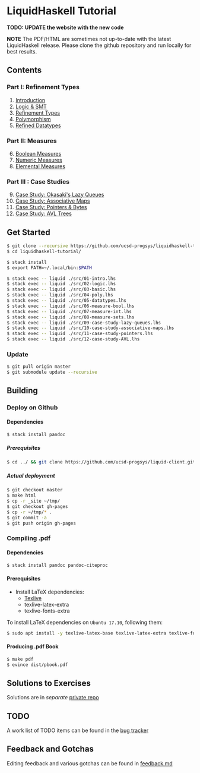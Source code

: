 # LiquidHaskell Tutorial

**TODO: UPDATE the website with the new code**

**NOTE** The PDF/HTML are sometimes not up-to-date
with the latest LiquidHaskell release. Please clone
the github repository and run locally for best results.

## Contents

### Part I: Refinement Types

1. [Introduction](src/01-intro.lhs)
2. [Logic & SMT](src/02-logic.lhs)
3. [Refinement Types](src/03-basic.lhs)
4. [Polymorphism](src/04-poly.lhs)
5. [Refined Datatypes](src/05-datatypes.lhs)

### Part II: Measures

6. [Boolean Measures](src/06-measure-bool.lhs)
7. [Numeric Measures](src/07-measure-int.lhs)
8. [Elemental Measures](src/08-measure-sets.lhs)

### Part III : Case Studies

9. [Case Study: Okasaki's Lazy Queues](src/09-case-study-lazy-queues.lhs)
10. [Case Study: Associative Maps](src/10-case-study-associative-maps.lhs)
11. [Case Study: Pointers & Bytes](src/11-case-study-pointers.lhs)
12. [Case Study: AVL Trees](src/12-case-study-AVL.lhs)

## Get Started

```bash
$ git clone --recursive https://github.com/ucsd-progsys/liquidhaskell-tutorial.git
$ cd liquidhaskell-tutorial/

$ stack install
$ export PATH=~/.local/bin:$PATH

$ stack exec -- liquid ./src/01-intro.lhs
$ stack exec -- liquid ./src/02-logic.lhs
$ stack exec -- liquid ./src/03-basic.lhs
$ stack exec -- liquid ./src/04-poly.lhs
$ stack exec -- liquid ./src/05-datatypes.lhs
$ stack exec -- liquid ./src/06-measure-bool.lhs
$ stack exec -- liquid ./src/07-measure-int.lhs
$ stack exec -- liquid ./src/08-measure-sets.lhs
$ stack exec -- liquid ./src/09-case-study-lazy-queues.lhs
$ stack exec -- liquid ./src/10-case-study-associative-maps.lhs
$ stack exec -- liquid ./src/11-case-study-pointers.lhs
$ stack exec -- liquid ./src/12-case-study-AVL.lhs
```

### Update

```bash
$ git pull origin master
$ git submodule update --recursive
```

## Building

### Deploy on Github

#### Dependencies

```bash
$ stack install pandoc
```

##### Prerequisites

```bash
$ cd ../ && git clone https://github.com/ucsd-progsys/liquid-client.git
```

##### Actual deployment

```bash
$ git checkout master
$ make html
$ cp -r _site ~/tmp/
$ git checkout gh-pages
$ cp -r ~/tmp/* .
$ git commit -a
$ git push origin gh-pages
```

### Compiling .pdf

#### Dependencies

```bash
$ stack install pandoc pandoc-citeproc
```

#### Prerequisites

* Install LaTeX dependencies:
  * [Texlive](https://www.tug.org/texlive/)
  * texlive-latex-extra
  * texlive-fonts-extra

To install LaTeX dependencies on `Ubuntu 17.10`, following them:

```bash
$ sudo apt install -y texlive-latex-base texlive-latex-extra texlive-fonts-extra
```

#### Producing .pdf Book

```bash
$ make pdf
$ evince dist/pbook.pdf
```

## Solutions to Exercises

Solutions are in *separate* [private repo](https://github.com/ucsd-progsys/liquidhaskell-tutorial-solutions)

## TODO

A work list of TODO items can be found in the [bug tracker](https://github.com/ucsd-progsys/liquidhaskell-tutorial/issues/19)

## Feedback and Gotchas

Editing feedback and various gotchas can be found in [feedback.md](feedback.md)
